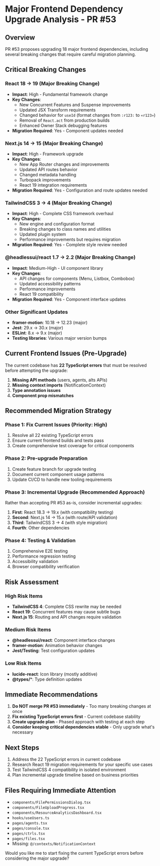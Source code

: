 # Major Frontend Dependency Upgrade Analysis - PR #53

## Overview
PR #53 proposes upgrading 18 major frontend dependencies, including several breaking changes that require careful migration planning.

## Critical Breaking Changes

### React 18 → 19 (Major Breaking Change)
- **Impact**: High - Fundamental framework change
- **Key Changes**:
  - New Concurrent Features and Suspense improvements
  - Updated JSX Transform requirements
  - Changed behavior for `useId` (format changes from `:r123:` to `«r123»`)
  - Removal of `React.act` from production builds
  - Enhanced Owner Stack debugging features
- **Migration Required**: Yes - Component updates needed

### Next.js 14 → 15 (Major Breaking Change)
- **Impact**: High - Framework upgrade
- **Key Changes**:
  - New App Router changes and improvements
  - Updated API routes behavior
  - Changed metadata handling
  - Turbopack improvements
  - React 19 integration requirements
- **Migration Required**: Yes - Configuration and route updates needed

### TailwindCSS 3 → 4 (Major Breaking Change)
- **Impact**: High - Complete CSS framework overhaul
- **Key Changes**:
  - New engine and configuration format
  - Breaking changes to class names and utilities
  - Updated plugin system
  - Performance improvements but requires migration
- **Migration Required**: Yes - Complete style review needed

### @headlessui/react 1.7 → 2.2 (Major Breaking Change)
- **Impact**: Medium-High - UI component library
- **Key Changes**:
  - API changes for components (Menu, Listbox, Combobox)
  - Updated accessibility patterns
  - Performance improvements
  - React 19 compatibility
- **Migration Required**: Yes - Component interface updates

### Other Significant Updates
- **framer-motion**: 10.18 → 12.23 (major)
- **Jest**: 29.x → 30.x (major)
- **ESLint**: 8.x → 9.x (major)
- **Testing libraries**: Various major version bumps

## Current Frontend Issues (Pre-Upgrade)
The current codebase has **22 TypeScript errors** that must be resolved before attempting the upgrade:

1. **Missing API methods** (users, agents, alts APIs)
2. **Missing context imports** (NotificationContext)
3. **Type annotation issues**
4. **Component prop mismatches**

## Recommended Migration Strategy

### Phase 1: Fix Current Issues (Priority: High)
1. Resolve all 22 existing TypeScript errors
2. Ensure current frontend builds and tests pass
3. Create comprehensive test coverage for critical components

### Phase 2: Pre-upgrade Preparation
1. Create feature branch for upgrade testing
2. Document current component usage patterns
3. Update CI/CD to handle new tooling requirements

### Phase 3: Incremental Upgrade (Recommended Approach)
Rather than accepting PR #53 as-is, consider incremental upgrades:

1. **First**: React 18.3 → 19.x (with compatibility testing)
2. **Second**: Next.js 14 → 15.x (with route/API validation)
3. **Third**: TailwindCSS 3 → 4 (with style migration)
4. **Fourth**: Other dependencies

### Phase 4: Testing & Validation
1. Comprehensive E2E testing
2. Performance regression testing
3. Accessibility validation
4. Browser compatibility verification

## Risk Assessment

### High Risk Items
- **TailwindCSS 4**: Complete CSS rewrite may be needed
- **React 19**: Concurrent features may cause subtle bugs
- **Next.js 15**: Routing and API changes require validation

### Medium Risk Items
- **@headlessui/react**: Component interface changes
- **framer-motion**: Animation behavior changes
- **Jest/Testing**: Test configuration updates

### Low Risk Items
- **lucide-react**: Icon library (mostly additive)
- **@types/***: Type definition updates

## Immediate Recommendations

1. **Do NOT merge PR #53 immediately** - Too many breaking changes at once
2. **Fix existing TypeScript errors first** - Current codebase stability
3. **Create upgrade plan** - Phased approach with testing at each step
4. **Consider keeping critical dependencies stable** - Only upgrade what's necessary

## Next Steps

1. Address the 22 TypeScript errors in current codebase
2. Research React 19 migration requirements for your specific use cases
3. Test TailwindCSS 4 compatibility in isolated environment
4. Plan incremental upgrade timeline based on business priorities

## Files Requiring Immediate Attention

- `components/FilePermissionsDialog.tsx`
- `components/FileUploadProgress.tsx` 
- `components/ResourceAnalyticsDashboard.tsx`
- `hooks/useUsers.ts`
- `pages/agents.tsx`
- `pages/console.tsx`
- `pages/ctrls.tsx`
- `pages/files.tsx`
- Missing: `@/contexts/NotificationContext`

Would you like me to start fixing the current TypeScript errors before considering the major upgrade?
